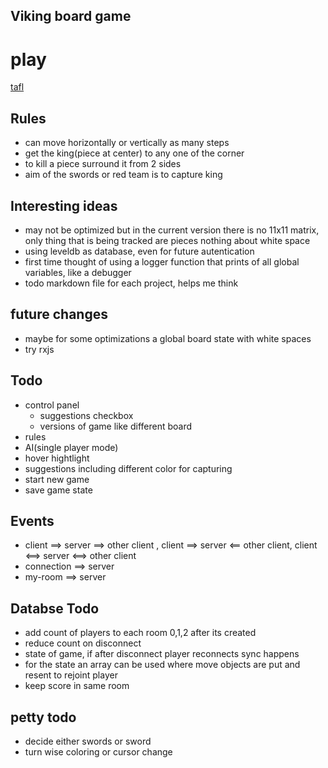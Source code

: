## Viking board game

# play
  [tafl](http://tafl.herokuapp.com)

## Rules
 - can move horizontally or vertically as many steps
 - get the king(piece at center) to any one of the corner
 - to kill a piece surround it from 2 sides
 - aim of the swords or red team is to capture king

## Interesting ideas
 - may not be optimized but in the current version there is no 11x11 matrix, only thing that is being tracked are pieces nothing about white space
 - using leveldb as database, even for future autentication
 - first time thought of using a logger function that prints of all global variables, like a debugger
 - todo markdown file for each project, helps me think

## future changes
 - maybe for some optimizations a global board state with white spaces
 - try rxjs

## Todo
 - control panel
    - suggestions checkbox
    - versions of game like different board
- rules
- AI(single player mode)
- hover hightlight
- suggestions including different color for capturing
- start new game
- save game state

## Events
 - client ==> server ==> other client , client ==> server <== other client, client <==> server <==> other client
 - connection ==> server
 - my-room ==> server

## Databse Todo
 - add count of players to each room 0,1,2 after its created
 - reduce count on disconnect
 - state of game, if after disconnect player reconnects sync happens
 - for the state an array can be used where move objects are put and resent to rejoint player
 - keep score in same room

## petty todo
 - decide either swords or sword
 - turn wise coloring or cursor change

